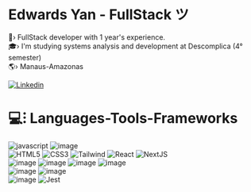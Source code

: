 <h1 >Edwards Yan - FullStack  ツ </h1>
🐸› FullStack developer with 1 year's experience. <br>
🎓› I'm studying systems analysis and development at Descomplica (4° semester) <br>
🌎› Manaus-Amazonas<br>

[![Linkedin](https://img.shields.io/badge/LinkedIn-6708ad?style=for-the-badge&logo=linkedin&logoColor=white)](https://www.linkedin.com/in/yan-edwards-03924a23b/) 

<h1 >💻⁝ Languages-Tools-Frameworks<br></h1>

![javascript](https://img.shields.io/badge/JavaScript-500785?style=for-the-badge&logo=javascript&logoColor=white)
![image](https://img.shields.io/badge/TypeScript-6708ad?style=for-the-badge&logo=typescript&logoColor=white)<br>
![HTML5](https://img.shields.io/badge/html5-500785?style=for-the-badge&logo=html5&logoColor=white)
![CSS3](https://img.shields.io/badge/css-6708ad?style=for-the-badge&logo=css3&logoColor=white)
![Tailwind](https://img.shields.io/badge/Tailwind-500785?style=for-the-badge&logo=tailwind-css&logoColor=white)
![React](https://img.shields.io/badge/React-6708ad?style=for-the-badge&logo=react&logoColor=white)
![NextJS](https://img.shields.io/badge/next%20js-500785?style=for-the-badge&logo=nextdotjs&logoColor=white)<br>
 ![image](https://img.shields.io/badge/Node%20js-6708ad?style=for-the-badge&logo=nodedotjs&logoColor=white)
![image](https://img.shields.io/badge/Express%20js-500785?style=for-the-badge&logo=express&logoColor=white)
![image](https://img.shields.io/badge/nestjs-6708ad?style=for-the-badge&logo=nestjs&logoColor=white)
![image](https://img.shields.io/badge/fastify-500785?style=for-the-badge&logo=fastify&logoColor=white) <br>
![image](https://img.shields.io/badge/PostgreSQL-6708ad?style=for-the-badge&logo=postgresql&logoColor=white) 
![image](https://img.shields.io/badge/Prisma-500785?style=for-the-badge&logo=Prisma&logoColor=white)<br>
![image](https://img.shields.io/badge/Vite-6708ad?style=for-the-badge&logo=vite&logoColor=white)
![Jest](https://img.shields.io/badge/-jest-500785?style=for-the-badge&logo=jest&logoColor=white)
<br>


